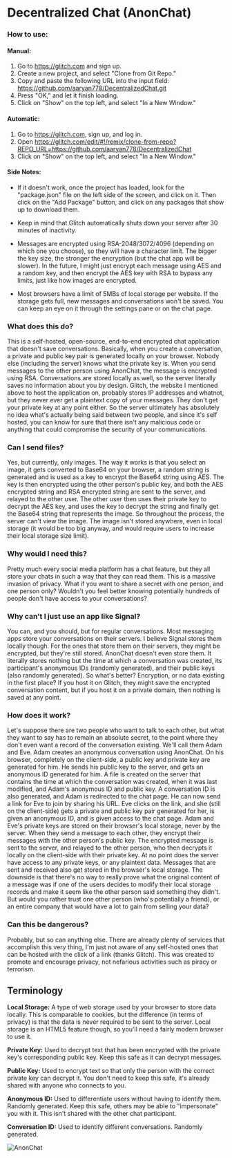 # Decentralized Chat (AnonChat)

### How to use:

#### Manual:

1. Go to https://glitch.com and sign up.
2. Create a new project, and select "Clone from Git Repo."
3. Copy and paste the following URL into the input field: https://github.com/aaryan778/DecentralizedChat.git
4. Press "OK," and let it finish loading.
5. Click on "Show" on the top left, and select "In a New Window."

#### Automatic:

1. Go to https://glitch.com, sign up, and log in.
2. Open https://glitch.com/edit/#!/remix/clone-from-repo?REPO_URL=https://github.com/aaryan778/DecentralizedChat
3. Click on "Show" on the top left, and select "In a New Window."

#### Side Notes:

* If it doesn't work, once the project has loaded, look for the "package.json" file on the left side of the screen, and click on it. Then click on the "Add Package" button, and click on any packages that show up to download them.

* Keep in mind that Glitch automatically shuts down your server after 30 minutes of inactivity.

* Messages are encrypted using RSA-2048/3072/4096 (depending on which one you choose), so they will have a character limit. The bigger the key size, the stronger the encryption (but the chat app will be slower). In the future, I might just encrypt each message using AES and a random key, and then encrypt the AES key with RSA to bypass any limits, just like how images are encrypted.

* Most browsers have a limit of 5MBs of local storage per website. If the storage gets full, new messages and conversations won't be saved. You can keep an eye on it through the settings pane or on the chat page.

### What does this do?

This is a self-hosted, open-source, end-to-end encrypted chat application that doesn't save conversations. Basically, when you create a conversation, a private and public key pair is generated locally on your browser. Nobody else (including the server) knows what the private key is. When you send messages to the other person using AnonChat, the message is encrypted using RSA. Conversations are stored locally as well, so the server literally saves no information about you by design. Glitch, the website I mentioned above to host the application on, probably stores IP addresses and whatnot, but they never ever get a plaintext copy of your messages. They don't get your private key at any point either. So the server ultimately has absolutely no idea what's actually being said between two people, and since it's self hosted, you can know for sure that there isn't any malicious code or anything that could compromise the security of your communications.

### Can I send files?

Yes, but currently, only images. The way it works is that you select an image, it gets converted to Base64 on your browser, a random string is generated and is used as a key to encrypt the Base64 string using AES. The key is then encrypted using the other person's public key, and both the AES encrypted string and RSA encrypted string are sent to the server, and relayed to the other user. The other user then uses their private key to decrypt the AES key, and uses the key to decrypt the string and finally get the Base64 string that represents the image. So throughout the process, the server can't view the image. The image isn't stored anywhere, even in local storage (it would be too big anyway, and would require users to increase their local storage size limit).

### Why would I need this?

Pretty much every social media platform has a chat feature, but they all store your chats in such a way that they can read them. This is a massive invasion of privacy. What if you want to share a secret with one person, and one person only? Wouldn't you feel better knowing potentially hundreds of people don't have access to your conversations?

### Why can't I just use an app like Signal?

You can, and you should, but for regular conversations. Most messaging apps store your conversations on their servers. I believe Signal stores them locally though. For the ones that store them on their servers, they might be encrypted, but they're still stored. AnonChat doesn't even store them. It literally stores nothing but the time at which a conversation was created, its participant's anonymous IDs (randomly generated), and their public keys (also randomly generated). So what's better? Encryption, or no data existing in the first place? If you host it on Glitch, they might save the encrypted conversation content, but if you host it on a private domain, then nothing is saved at any point.

### How does it work?

Let's suppose there are two people who want to talk to each other, but what they want to say has to remain an absolute secret, to the point where they don't even want a record of the conversation existing. We'll call them Adam and Eve. Adam creates an anonymous conversation using AnonChat. On his browser, completely on the client-side, a public key and private key are generated for him. He sends his public key to the server, and gets an anonymous ID generated for him. A file is created on the server that contains the time at which the conversation was created, when it was last modified, and Adam's anonymous ID and public key. A conversation ID is also generated, and Adam is redirected to the chat page. He can now send a link for Eve to join by sharing his URL. Eve clicks on the link, and she (still on the client-side) gets a private and public key pair generated for her, is given an anonymous ID, and is given access to the chat page. Adam and Eve's private keys are stored on their browser's local storage, never by the server. When they send a message to each other, they encrypt their messages with the other person's public key. The encrypted message is sent to the server, and relayed to the other person, who then decrypts it locally on the client-side with their private key. At no point does the server have access to any private keys, or any plaintext data. Messages that are sent and received also get stored in the browser's local storage. The downside is that there's no way to really prove what the original content of a message was if one of the users decides to modify their local storage records and make it seem like the other person said something they didn't. But would you rather trust one other person (who's potentially a friend), or an entire company that would have a lot to gain from selling your data?

### Can this be dangerous?

Probably, but so can anything else. There are already plenty of services that accomplish this very thing, I'm just not aware of any self-hosted ones that can be hosted with the click of a link (thanks Glitch). This was created to promote and encourage privacy, not nefarious activities such as piracy or terrorism.

## Terminology

**Local Storage:** A type of web storage used by your browser to store data locally. This is comparable to cookies, but the difference (in terms of privacy) is that the data is never required to be sent to the server. Local storage is an HTML5 feature though, so you'll need a fairly modern browser to use it. 

**Private Key:** Used to decrypt text that has been encrypted with the private key's corresponding public key. Keep this safe as it can decrypt messages.

**Public Key:** Used to encrypt text so that only the person with the correct private key can decrypt it. You don't need to keep this safe, it's already shared with anyone who connects to you.

**Anonymous ID:** Used to differentiate users without having to identify them. Randomly generated. Keep this safe, others may be able to "impersonate" you with it. This isn't shared with the other chat participant.

**Conversation ID:** Used to identify different conversations. Randomly generated.

![AnonChat](https://i.imgur.com/uTdp1pb.jpg)
